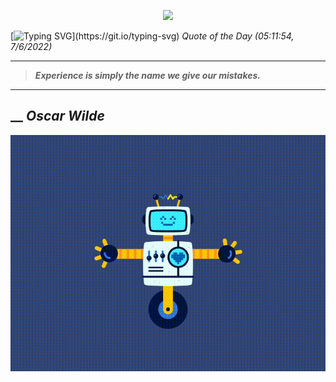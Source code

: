<p align='center'><img src='https://komarev.com/ghpvc/?username=hungpurdie&label=Total+Vistors&color=brightgreen&style=plastic'></p> 


 [![Typing SVG](https://readme-typing-svg.herokuapp.com?font=Press+Start+2P&color=C2F784&size=35&width=900&height=100&lines=Hello+World%2C+I'm+Hung+!)](https://git.io/typing-svg) 
 _Quote of the Day (05:11:54, 7/6/2022)_
___
>**_Experience is simply the name we give our mistakes._**
___
## __ **_Oscar Wilde_** 
<p align="center"><img src="src/assets/images/robot-dancing-dribble.gif"/></p>